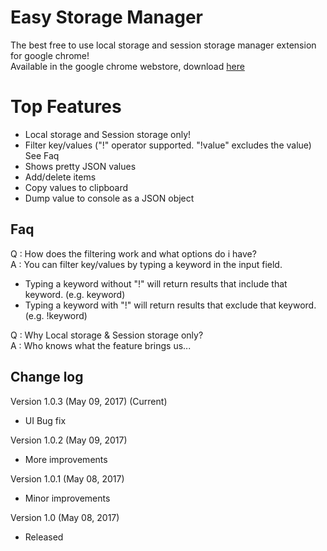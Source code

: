 Easy Storage Manager
==========================

The best free to use local storage and session storage manager extension for google chrome!    
Available in the google chrome webstore, download [here](https://chrome.google.com/webstore/detail/easy-storage-manager/ifpigodghnlhaaeibphbkloekpcpmcfo)


Top Features
==========================
 - Local storage and Session storage only!
 - Filter key/values ("!" operator supported. "!value" excludes the value) See Faq
 - Shows pretty JSON values
 - Add/delete items
 - Copy values to clipboard
 - Dump value to console as a JSON object

Faq
----------------------
Q : How does the filtering work and what options do i have?  
A : You can filter key/values by typing a keyword in the input field.  
- Typing a keyword without "!" will return results that include that keyword. (e.g. keyword)  
- Typing a keyword with "!" will return results that exclude that keyword. (e.g. !keyword)  

Q : Why Local storage & Session storage only?  
A : Who knows what the feature brings us...  



Change log
----------------------
Version 1.0.3 (May 09, 2017) (Current)
- UI Bug fix

Version 1.0.2 (May 09, 2017)
- More improvements

Version 1.0.1 (May 08, 2017)
- Minor improvements

Version 1.0 (May 08, 2017)
- Released
